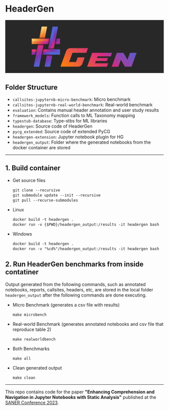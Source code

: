 # HeaderGen

![HeaderGen](headergen.jpg)

## Folder Structure

+ `callsites-jupyternb-micro-benchmark`: Micro benchmark
+ `callsites-jupyternb-real-world-benchmark`: Real-world benchmark
+ `evaluation`: Contains manual header annotation and user study results
+ `framework_models`: Function calls to ML Taxonomy mapping
+ `typestub-database`: Type-stbs for ML libraries
+ `headergen`: Source code of HeaderGen
+ `pycg_extended`: Source code of extended PyCG
+ `headergen-extension`: Jupyter notebook plugin for HG
+ `headergen_output`: Folder where the generated notebooks from the docker container are stored

--------
## 1. Build container

+ Get source files

      git clone --recursive
      git submodule update --init --recursive
      git pull --recurse-submodules

+ Linux

      docker build -t headergen .
      docker run -v {$PWD}/headergen_output:/results -it headergen bash

+ Windows

      docker build -t headergen .
      docker run -v "%cd%"/headergen_output:/results -it headergen bash


## 2. Run HeaderGen benchmarks from inside contatiner

Output generated from the following commands, such as annotated notebooks, reports, callsites, headers, etc, are stored in the local folder `headergen_output` after the following commands are done executing.

+ Micro Benchmark (generates a csv file with results)

      make microbench

+ Real-world Benchmark (generates annotated notebooks and csv file that reproduce table 2)

      make realworldbench

+ Both Benchmarks

      make all

+ Clean generated output

      make clean

---

This repo contains code for the paper **"Enhancing Comprehension and Navigation in Jupyter Notebooks with Static Analysis"** published at the [SANER Conference 2023](https://saner2023.must.edu.mo/accepted).
